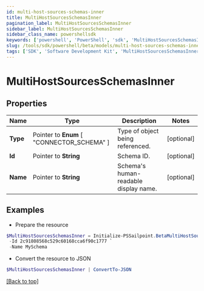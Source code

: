 ```yaml
---
id: multi-host-sources-schemas-inner
title: MultiHostSourcesSchemasInner
pagination_label: MultiHostSourcesSchemasInner
sidebar_label: MultiHostSourcesSchemasInner
sidebar_class_name: powershellsdk
keywords: ['powershell', 'PowerShell', 'sdk', 'MultiHostSourcesSchemasInner'] 
slug: /tools/sdk/powershell/beta/models/multi-host-sources-schemas-inner
tags: ['SDK', 'Software Development Kit', 'MultiHostSourcesSchemasInner']
---
```



# MultiHostSourcesSchemasInner

## Properties

Name | Type | Description | Notes
------------ | ------------- | ------------- | -------------
**Type** |  Pointer to  **Enum** [  "CONNECTOR_SCHEMA" ] | Type of object being referenced. | [optional] 
**Id** |  Pointer to **String** | Schema ID. | [optional] 
**Name** |  Pointer to **String** | Schema's human-readable display name. | [optional] 

## Examples

- Prepare the resource
```powershell
$MultiHostSourcesSchemasInner = Initialize-PSSailpoint.BetaMultiHostSourcesSchemasInner  -Type CONNECTOR_SCHEMA `
 -Id 2c91808568c529c60168cca6f90c1777 `
 -Name MySchema
```

- Convert the resource to JSON
```powershell
$MultiHostSourcesSchemasInner | ConvertTo-JSON
```


[[Back to top]](#) 

